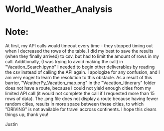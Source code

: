 # World_Weather_Analysis

# Note:

At first, my API calls would timeout every time - they stopped timing out when I decreased the rows of the table. I did my best to save the results (when they finally arrived) to csv, but had to limit the amount of rows in my call. Additionally, (I was trying to avoid making the call) in "Vacation_Search.ipynb" I needed to begin other deliverables by reading the csv instead of calling the API again. I apologize for any confusion, and I am very eager to learn the resolution to this obstacle. As a result of this barrier, "WeatherPy_Vacation_map.png" in the "Vacation_Itinerary" folder does not have a route, because I could not yield enough cities from my limited API call (it would not complete the call if I requested more than 15 rows of data). The .png file does not display a route because having fewer random cities, results in more space between these cities, to which "DRIVING" is not available for travel accross continents. I hope this clears things up, thank you!

Justin
